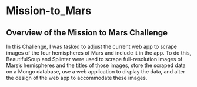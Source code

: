 # Mission-to_Mars

## Overview of the Mission to Mars Challenge

In this Challenge, I was tasked to adjust the current web app to scrape images of the four hemispheres of Mars and include it in the app. To do this, BeautifulSoup and Splinter were used to scrape full-resolution images of Mars’s hemispheres and the titles of those images, store the scraped data on a Mongo database, use a web application to display the data, and alter the design of the web app to accommodate these images.
